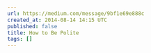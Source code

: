 ```yaml
---
url: https://medium.com/message/9bf1e69e888c
created_at: 2014-08-14 14:15 UTC
published: false
title: How to Be Polite
tags: []
---
```



